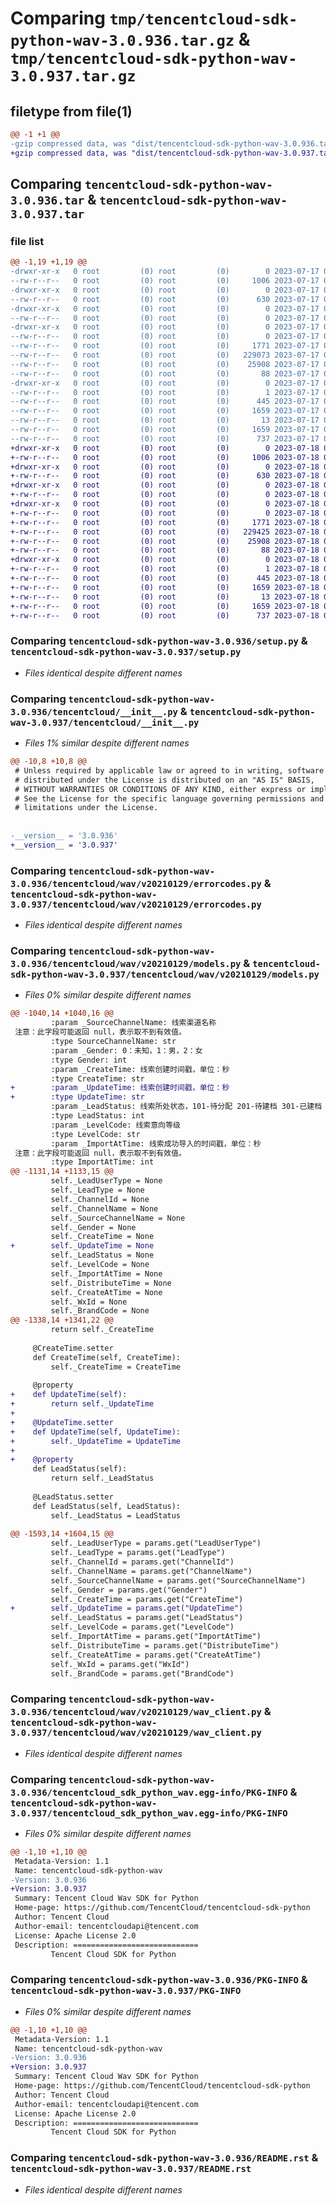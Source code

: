 # Comparing `tmp/tencentcloud-sdk-python-wav-3.0.936.tar.gz` & `tmp/tencentcloud-sdk-python-wav-3.0.937.tar.gz`

## filetype from file(1)

```diff
@@ -1 +1 @@
-gzip compressed data, was "dist/tencentcloud-sdk-python-wav-3.0.936.tar", last modified: Mon Jul 17 00:39:53 2023, max compression
+gzip compressed data, was "dist/tencentcloud-sdk-python-wav-3.0.937.tar", last modified: Tue Jul 18 00:35:31 2023, max compression
```

## Comparing `tencentcloud-sdk-python-wav-3.0.936.tar` & `tencentcloud-sdk-python-wav-3.0.937.tar`

### file list

```diff
@@ -1,19 +1,19 @@
-drwxr-xr-x   0 root         (0) root         (0)        0 2023-07-17 00:39:53.000000 tencentcloud-sdk-python-wav-3.0.936/
--rw-r--r--   0 root         (0) root         (0)     1006 2023-07-17 00:39:53.000000 tencentcloud-sdk-python-wav-3.0.936/setup.py
-drwxr-xr-x   0 root         (0) root         (0)        0 2023-07-17 00:39:53.000000 tencentcloud-sdk-python-wav-3.0.936/tencentcloud/
--rw-r--r--   0 root         (0) root         (0)      630 2023-07-17 00:39:53.000000 tencentcloud-sdk-python-wav-3.0.936/tencentcloud/__init__.py
-drwxr-xr-x   0 root         (0) root         (0)        0 2023-07-17 00:39:53.000000 tencentcloud-sdk-python-wav-3.0.936/tencentcloud/wav/
--rw-r--r--   0 root         (0) root         (0)        0 2023-07-17 00:39:53.000000 tencentcloud-sdk-python-wav-3.0.936/tencentcloud/wav/__init__.py
-drwxr-xr-x   0 root         (0) root         (0)        0 2023-07-17 00:39:53.000000 tencentcloud-sdk-python-wav-3.0.936/tencentcloud/wav/v20210129/
--rw-r--r--   0 root         (0) root         (0)        0 2023-07-17 00:39:53.000000 tencentcloud-sdk-python-wav-3.0.936/tencentcloud/wav/v20210129/__init__.py
--rw-r--r--   0 root         (0) root         (0)     1771 2023-07-17 00:39:53.000000 tencentcloud-sdk-python-wav-3.0.936/tencentcloud/wav/v20210129/errorcodes.py
--rw-r--r--   0 root         (0) root         (0)   229073 2023-07-17 00:39:53.000000 tencentcloud-sdk-python-wav-3.0.936/tencentcloud/wav/v20210129/models.py
--rw-r--r--   0 root         (0) root         (0)    25908 2023-07-17 00:39:53.000000 tencentcloud-sdk-python-wav-3.0.936/tencentcloud/wav/v20210129/wav_client.py
--rw-r--r--   0 root         (0) root         (0)       88 2023-07-17 00:39:53.000000 tencentcloud-sdk-python-wav-3.0.936/setup.cfg
-drwxr-xr-x   0 root         (0) root         (0)        0 2023-07-17 00:39:53.000000 tencentcloud-sdk-python-wav-3.0.936/tencentcloud_sdk_python_wav.egg-info/
--rw-r--r--   0 root         (0) root         (0)        1 2023-07-17 00:39:53.000000 tencentcloud-sdk-python-wav-3.0.936/tencentcloud_sdk_python_wav.egg-info/dependency_links.txt
--rw-r--r--   0 root         (0) root         (0)      445 2023-07-17 00:39:53.000000 tencentcloud-sdk-python-wav-3.0.936/tencentcloud_sdk_python_wav.egg-info/SOURCES.txt
--rw-r--r--   0 root         (0) root         (0)     1659 2023-07-17 00:39:53.000000 tencentcloud-sdk-python-wav-3.0.936/tencentcloud_sdk_python_wav.egg-info/PKG-INFO
--rw-r--r--   0 root         (0) root         (0)       13 2023-07-17 00:39:53.000000 tencentcloud-sdk-python-wav-3.0.936/tencentcloud_sdk_python_wav.egg-info/top_level.txt
--rw-r--r--   0 root         (0) root         (0)     1659 2023-07-17 00:39:53.000000 tencentcloud-sdk-python-wav-3.0.936/PKG-INFO
--rw-r--r--   0 root         (0) root         (0)      737 2023-07-17 00:39:53.000000 tencentcloud-sdk-python-wav-3.0.936/README.rst
+drwxr-xr-x   0 root         (0) root         (0)        0 2023-07-18 00:35:31.000000 tencentcloud-sdk-python-wav-3.0.937/
+-rw-r--r--   0 root         (0) root         (0)     1006 2023-07-18 00:35:30.000000 tencentcloud-sdk-python-wav-3.0.937/setup.py
+drwxr-xr-x   0 root         (0) root         (0)        0 2023-07-18 00:35:31.000000 tencentcloud-sdk-python-wav-3.0.937/tencentcloud/
+-rw-r--r--   0 root         (0) root         (0)      630 2023-07-18 00:35:30.000000 tencentcloud-sdk-python-wav-3.0.937/tencentcloud/__init__.py
+drwxr-xr-x   0 root         (0) root         (0)        0 2023-07-18 00:35:31.000000 tencentcloud-sdk-python-wav-3.0.937/tencentcloud/wav/
+-rw-r--r--   0 root         (0) root         (0)        0 2023-07-18 00:35:30.000000 tencentcloud-sdk-python-wav-3.0.937/tencentcloud/wav/__init__.py
+drwxr-xr-x   0 root         (0) root         (0)        0 2023-07-18 00:35:31.000000 tencentcloud-sdk-python-wav-3.0.937/tencentcloud/wav/v20210129/
+-rw-r--r--   0 root         (0) root         (0)        0 2023-07-18 00:35:30.000000 tencentcloud-sdk-python-wav-3.0.937/tencentcloud/wav/v20210129/__init__.py
+-rw-r--r--   0 root         (0) root         (0)     1771 2023-07-18 00:35:30.000000 tencentcloud-sdk-python-wav-3.0.937/tencentcloud/wav/v20210129/errorcodes.py
+-rw-r--r--   0 root         (0) root         (0)   229425 2023-07-18 00:35:30.000000 tencentcloud-sdk-python-wav-3.0.937/tencentcloud/wav/v20210129/models.py
+-rw-r--r--   0 root         (0) root         (0)    25908 2023-07-18 00:35:30.000000 tencentcloud-sdk-python-wav-3.0.937/tencentcloud/wav/v20210129/wav_client.py
+-rw-r--r--   0 root         (0) root         (0)       88 2023-07-18 00:35:31.000000 tencentcloud-sdk-python-wav-3.0.937/setup.cfg
+drwxr-xr-x   0 root         (0) root         (0)        0 2023-07-18 00:35:31.000000 tencentcloud-sdk-python-wav-3.0.937/tencentcloud_sdk_python_wav.egg-info/
+-rw-r--r--   0 root         (0) root         (0)        1 2023-07-18 00:35:31.000000 tencentcloud-sdk-python-wav-3.0.937/tencentcloud_sdk_python_wav.egg-info/dependency_links.txt
+-rw-r--r--   0 root         (0) root         (0)      445 2023-07-18 00:35:31.000000 tencentcloud-sdk-python-wav-3.0.937/tencentcloud_sdk_python_wav.egg-info/SOURCES.txt
+-rw-r--r--   0 root         (0) root         (0)     1659 2023-07-18 00:35:31.000000 tencentcloud-sdk-python-wav-3.0.937/tencentcloud_sdk_python_wav.egg-info/PKG-INFO
+-rw-r--r--   0 root         (0) root         (0)       13 2023-07-18 00:35:31.000000 tencentcloud-sdk-python-wav-3.0.937/tencentcloud_sdk_python_wav.egg-info/top_level.txt
+-rw-r--r--   0 root         (0) root         (0)     1659 2023-07-18 00:35:31.000000 tencentcloud-sdk-python-wav-3.0.937/PKG-INFO
+-rw-r--r--   0 root         (0) root         (0)      737 2023-07-18 00:35:30.000000 tencentcloud-sdk-python-wav-3.0.937/README.rst
```

### Comparing `tencentcloud-sdk-python-wav-3.0.936/setup.py` & `tencentcloud-sdk-python-wav-3.0.937/setup.py`

 * *Files identical despite different names*

### Comparing `tencentcloud-sdk-python-wav-3.0.936/tencentcloud/__init__.py` & `tencentcloud-sdk-python-wav-3.0.937/tencentcloud/__init__.py`

 * *Files 1% similar despite different names*

```diff
@@ -10,8 +10,8 @@
 # Unless required by applicable law or agreed to in writing, software
 # distributed under the License is distributed on an "AS IS" BASIS,
 # WITHOUT WARRANTIES OR CONDITIONS OF ANY KIND, either express or implied.
 # See the License for the specific language governing permissions and
 # limitations under the License.
 
 
-__version__ = '3.0.936'
+__version__ = '3.0.937'
```

### Comparing `tencentcloud-sdk-python-wav-3.0.936/tencentcloud/wav/v20210129/errorcodes.py` & `tencentcloud-sdk-python-wav-3.0.937/tencentcloud/wav/v20210129/errorcodes.py`

 * *Files identical despite different names*

### Comparing `tencentcloud-sdk-python-wav-3.0.936/tencentcloud/wav/v20210129/models.py` & `tencentcloud-sdk-python-wav-3.0.937/tencentcloud/wav/v20210129/models.py`

 * *Files 0% similar despite different names*

```diff
@@ -1040,14 +1040,16 @@
         :param _SourceChannelName: 线索渠道名称
 注意：此字段可能返回 null，表示取不到有效值。
         :type SourceChannelName: str
         :param _Gender: 0：未知，1：男，2：女
         :type Gender: int
         :param _CreateTime: 线索创建时间戳，单位：秒
         :type CreateTime: str
+        :param _UpdateTime: 线索创建时间戳，单位：秒
+        :type UpdateTime: str
         :param _LeadStatus: 线索所处状态，101-待分配 201-待建档 301-已建档 401-已邀约 501-跟进中 601-已下订单 701-已成交 801-战败申请中 901-已战败 1001-未知状态 1101-转移申请中 1201-已完成
         :type LeadStatus: int
         :param _LevelCode: 线索意向等级
         :type LevelCode: str
         :param _ImportAtTime: 线索成功导入的时间戳，单位：秒
 注意：此字段可能返回 null，表示取不到有效值。
         :type ImportAtTime: int
@@ -1131,14 +1133,15 @@
         self._LeadUserType = None
         self._LeadType = None
         self._ChannelId = None
         self._ChannelName = None
         self._SourceChannelName = None
         self._Gender = None
         self._CreateTime = None
+        self._UpdateTime = None
         self._LeadStatus = None
         self._LevelCode = None
         self._ImportAtTime = None
         self._DistributeTime = None
         self._CreateAtTime = None
         self._WxId = None
         self._BrandCode = None
@@ -1338,14 +1341,22 @@
         return self._CreateTime
 
     @CreateTime.setter
     def CreateTime(self, CreateTime):
         self._CreateTime = CreateTime
 
     @property
+    def UpdateTime(self):
+        return self._UpdateTime
+
+    @UpdateTime.setter
+    def UpdateTime(self, UpdateTime):
+        self._UpdateTime = UpdateTime
+
+    @property
     def LeadStatus(self):
         return self._LeadStatus
 
     @LeadStatus.setter
     def LeadStatus(self, LeadStatus):
         self._LeadStatus = LeadStatus
 
@@ -1593,14 +1604,15 @@
         self._LeadUserType = params.get("LeadUserType")
         self._LeadType = params.get("LeadType")
         self._ChannelId = params.get("ChannelId")
         self._ChannelName = params.get("ChannelName")
         self._SourceChannelName = params.get("SourceChannelName")
         self._Gender = params.get("Gender")
         self._CreateTime = params.get("CreateTime")
+        self._UpdateTime = params.get("UpdateTime")
         self._LeadStatus = params.get("LeadStatus")
         self._LevelCode = params.get("LevelCode")
         self._ImportAtTime = params.get("ImportAtTime")
         self._DistributeTime = params.get("DistributeTime")
         self._CreateAtTime = params.get("CreateAtTime")
         self._WxId = params.get("WxId")
         self._BrandCode = params.get("BrandCode")
```

### Comparing `tencentcloud-sdk-python-wav-3.0.936/tencentcloud/wav/v20210129/wav_client.py` & `tencentcloud-sdk-python-wav-3.0.937/tencentcloud/wav/v20210129/wav_client.py`

 * *Files identical despite different names*

### Comparing `tencentcloud-sdk-python-wav-3.0.936/tencentcloud_sdk_python_wav.egg-info/PKG-INFO` & `tencentcloud-sdk-python-wav-3.0.937/tencentcloud_sdk_python_wav.egg-info/PKG-INFO`

 * *Files 0% similar despite different names*

```diff
@@ -1,10 +1,10 @@
 Metadata-Version: 1.1
 Name: tencentcloud-sdk-python-wav
-Version: 3.0.936
+Version: 3.0.937
 Summary: Tencent Cloud Wav SDK for Python
 Home-page: https://github.com/TencentCloud/tencentcloud-sdk-python
 Author: Tencent Cloud
 Author-email: tencentcloudapi@tencent.com
 License: Apache License 2.0
 Description: ============================
         Tencent Cloud SDK for Python
```

### Comparing `tencentcloud-sdk-python-wav-3.0.936/PKG-INFO` & `tencentcloud-sdk-python-wav-3.0.937/PKG-INFO`

 * *Files 0% similar despite different names*

```diff
@@ -1,10 +1,10 @@
 Metadata-Version: 1.1
 Name: tencentcloud-sdk-python-wav
-Version: 3.0.936
+Version: 3.0.937
 Summary: Tencent Cloud Wav SDK for Python
 Home-page: https://github.com/TencentCloud/tencentcloud-sdk-python
 Author: Tencent Cloud
 Author-email: tencentcloudapi@tencent.com
 License: Apache License 2.0
 Description: ============================
         Tencent Cloud SDK for Python
```

### Comparing `tencentcloud-sdk-python-wav-3.0.936/README.rst` & `tencentcloud-sdk-python-wav-3.0.937/README.rst`

 * *Files identical despite different names*

